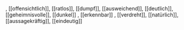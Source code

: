 , [[offensichtlich]], [[ratlos]], [[dumpf]], [[ausweichend]], [[deutlich]], [[geheimnisvolle]], [[dunkel]]
, [[erkennbar]]
, [[verdreht]], [[natürlich]], [[aussagekräftig]], [[eindeutig]]